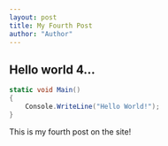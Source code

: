 ```yaml
--- 
layout: post
title: My Fourth Post
author: "Author"
---
```


## Hello world 4...

```cs
static void Main() 
{
    Console.WriteLine("Hello World!");
}
```


This is my fourth post on the site!